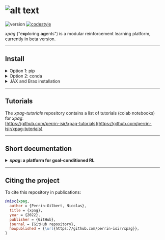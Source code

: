 # ![alt text](logo.png "logo")

![version](https://img.shields.io/badge/version-0.1.0-blue)
[![codestyle](https://img.shields.io/badge/code%20style-black-000000.svg)](https://github.com/psf/black)

*xpag* ("e**xp**loring **ag**ents") is a modular reinforcement learning platform, currently in beta version.

-----
## Install

<details><summary>Option 1: pip</summary>
<p>

    pip install git+https://github.com/perrin-isir/xpag

</p>
</details>

<details><summary>Option 2: conda</summary>
<p>

    git clone https://github.com/perrin-isir/xpag.git
    cd xpag

Choose a conda environmnent name, for instance `xpagenv`.  
The following command creates the `xpagenv` environment with the requirements listed in [environment.yaml](environment.yaml):

    conda env create --name xpagenv --file environment.yaml

If you prefer to update an existing environment (`existing_env`):

    conda env update --name existing_env --file environment.yml

To activate the `xpagenv` environment:

    conda activate xpagenv

Finally, to install the *xpag* library in the activated virtual environment:

    pip install -e .

</p>
</details>


<details><summary>JAX and Brax installation</summary>
<p>

The *xpag* agents are written in JAX,
and some functionalities specific to Brax environments require it to be 
installed.

*The modules JAX and Brax are not automatically installed as dependencies of xpag.*

- To install JAX, follow these guidelines:  

    [https://github.com/google/jax#Installation](https://github.com/google/jax#Installation)  

    *Remark:* to verify that the installation went well, check the backend used by JAX with the following command (in a python console and with `jax` imported and configured):
    ```
    print(jax.lib.xla_bridge.get_backend().platform)
    ```
    It will print "cpu", "gpu" or "tpu" depending on the platform that JAX is using.

- Once JAX is installed, `pip install brax` should install Brax. Otherwise, follow these guidelines:

  [https://github.com/google/brax#readme](https://github.com/google/brax#readme) 

</p>
</details>

-----
## Tutorials

The *xpag-tutorials* repository contains a list of tutorials (colab notebooks) for *xpag*:  
[https://github.com/perrin-isir/xpag-tutorials](https://github.com/perrin-isir/xpag-tutorials)


-----
## Short documentation
<details><summary><B><I>xpag</I>: a platform for goal-conditioned RL</B></summary>

*xpag* allows standard reinforcement learning, but it has been designed with
goal-conditioned reinforcement learning (GCRL) in mind (check out the [train_gmazes.ipynb](https://colab.research.google.com/github/perrin-isir/xpag-tutorials/blob/main/train_gmazes.ipynb)
tutorial for a simple example of GCRL). 

In GCRL, agents have a goal, and the reward mainly depends on 
the degree of achievement of that goal. To manage goals, *xpag* introduces a dedicated
module called "goal-setter". Although it works similarly to an environment wrapper, it 
is separated from it because in some cases the "goal-setter" should be considered as 
an independent entity (e.g. a teacher), or as a part of the agent itself.

*xpag* relies on a single reinforcement learning loop (the `learn()`
function in [xpag/tools/learn.py](https://github.com/perrin-isir/xpag/blob/main/xpag/tools/learn.py))
in which the following components interact:

<details><summary><B>the environment</B></summary>

In *xpag*, environments must allow parallel rollouts, and *xpag* keeps the same API even in the case of a single rollout (`num_envs == 1`).
Following the gym Vector API
(see [https://www.gymlibrary.ml/content/vector_api](https://www.gymlibrary.ml/content/vector_api)), environments have 
a `reset()` function that returns an observation (which is a batch of observations for all parallel rollouts) and an optional dictionary `info` (when the `return_info` argument is True, see [https://www.gymlibrary.ml/content/vector_api/#reset](https://www.gymlibrary.ml/content/vector_api/#reset)), and a `step()` function that takes in input 
an action (which is, again, a batch of actions) and returns:
`observation`, `reward`, `done`, `info` (cf. [https://www.gymlibrary.ml/content/api/#stepping](https://www.gymlibrary.ml/content/api/#stepping)).
There are differences with the gym Vector API. First, we name the ouputs `observation`, `reward`, \dots (singular) instead of `observations` `rewards`, \dots (plural) because that also covers the case `num_envs == 1`. Second, *xpag* assumes that `reward` and `done` have the shape `(num_envs, 1)`, not `(num_envs,)`. More broadly, whether they are due to `num_envs == 1` or to unidimensional elements, single-dimensional entries are not squeezed in *xpag*. Third, in *xpag*, `info` is a single dictionary, not a tuple of dictionaries, but its entries may be tuples. 

`reset_done()`:  
The most significant difference with the gym Vector API is that *xpag* requires a `reset_done()` function which takes the `done` array in input and performs a reset for
the i-th rollout if and only if `done[i]` is evaluated to True. Besides `done`, the arguments of `reset_done()` are the same as the ones of `reset()`: `seed`, `return_info` and `options`, and its outputs are also the same: either `observation`, or `observation`, `info` if `return_info` is True.
The [gym_vec_env()](https://github.com/perrin-isir/xpag/blob/main/xpag/wrappers/gym_vec_env.py) and 
[brax_vec_env()](https://github.com/perrin-isir/xpag/blob/main/xpag/wrappers/brax_vec_env.py) functions (see [tutorials](https://github.com/perrin-isir/xpag-tutorials))
call wrappers that automatically add the `reset_done()` function to Gym and Brax 
environments, and make the wrapped environments fit the *xpag* API. `reset()` must be called once for the initial reset, and after that only `reset_done()` should be used. Auto-resets (automatic resets after terminal transitions) are not allowed in *xpag*. 
The main reason to prefer `reset_done()` to auto-resets
is that with auto-resets, terminal transitions must be special and contain additional
information. With `reset_done()`, this is no longer necessary.

Goal-based environments (for GCRL) must follow a similar interface to the one defined in 
the [Gym-Robotics](https://github.com/Farama-Foundation/gym-robotics) library
(see [core.py](https://github.com/Farama-Foundation/Gym-Robotics/blob/main/gym_robotics/core.py)):
their observation spaces are of type [gym.spaces.Dict](https://github.com/openai/gym/blob/master/gym/spaces/dict.py), with the following keys 
in the observation dictionaries: "observation", "achieved_goal", "desired_goal".
They must also have a `compute_reward()` function that, in the default case, computes rewards based on the difference between achieved and desired goals. *xpag* also assumes that, for goal-based
environments, the `info` dictionary returned by the step function contains 
`info["is_success"]`, an array of Booleans (one per rollout) that are `True` if the corresponding
transition is a successfull achievement of the desired goal, and `False` otherwise.
Multiple rollouts are concatenated in the same way as the gym function `concatenate()` (cf. [https://github.com/openai/gym/blob/master/gym/vector/utils/numpy_utils.py](https://github.com/openai/gym/blob/master/gym/vector/utils/numpy_utils.py)), which means that the batched observations are always single dictionaries in which the entries "observation", "achieved_goal" and "desired_goal" are arrays of observations, achieved goals and desired goals.
    
The three first arguments of the 
[learn()](https://github.com/perrin-isir/xpag/blob/main/xpag/tools/learn.py) function 
are:
* `env`: the training environment, which runs `num_envs` rollouts in parallel.
* `eval_env`: the evaluation environment, identical to `env` except that it runs 
single rollouts.
* `env_info`: a dictionary containing information about the environment:
  * `env_info["env_type"]`: the type of environment; for the moment *xpag* 
differentiates 3 types of environments: "Brax" environments, "Mujoco" environments, and
"Gym" environments. This information is used to adapt the way episodes are saved.
  * `env_info["name"]`: the name of the environment.
  * `env_info["is_goalenv"]`: whether the environment is a goal-based environment or 
not.
  * `env_info["num_envs"]`: the number of parallel rollouts in `env`
  * `env_info["max_episode_steps"]`: the maximum number of steps in episodes (*xpag* 
does not allow potentially infinite episodes). **Important:** *xpag* assumes that the `info` dictionary
returned by the step function contains `info["truncation"]`, an array of Booleans (one 
per rollout). `info["truncation"][i]` is True if the i-th rollout has 
been terminated without reaching a terminal state (for example because the episode reached maximum length).
  * `env_info["action_space"]`: the action space (of type [gym.spaces.Space](https://github.com/openai/gym/blob/master/gym/spaces/space.py)) that takes into account parallel rollouts.
This can be useful to sample random actions.
  * `env_info["single_action_space"]`: the action space for single rollouts.

</details>

<details><summary><B>the agent</B></summary>

*xpag* only considers the case of a unique off-policy agent training on parallel rollouts. 

</details>

<details><summary><B>the buffer</B></summary></details>
<details><summary><B>the sampler</B></summary></details>
<details><summary><B>the goal-setter</B></summary></details>

The figure below summarizes the RL loop and the interactions between the components:
(TODO)
</details>

-----
## Citing the project
To cite this repository in publications:

```bibtex
@misc{xpag,
  author = {Perrin-Gilbert, Nicolas},
  title = {xpag},
  year = {2022},
  publisher = {GitHub},
  journal = {GitHub repository},
  howpublished = {\url{https://github.com/perrin-isir/xpag}},
}
```
